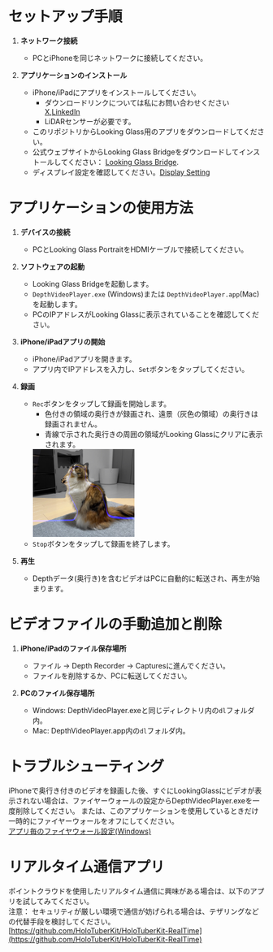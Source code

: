 # セットアップ手順

1. **ネットワーク接続**
   - PCとiPhoneを同じネットワークに接続してください。

2. **アプリケーションのインストール**
   - iPhone/iPadにアプリをインストールしてください。
     * ダウンロードリンクについては私にお問い合わせください [X](https://twitter.com/Taka_Yoshinaga),[LinkedIn](https://www.linkedin.com/in/tks-yoshinaga/)
     * LiDARセンサーが必要です。
   - このリポジトリからLooking Glass用のアプリをダウンロードしてください。
   - 公式ウェブサイトからLooking Glass Bridgeをダウンロードしてインストールしてください： [Looking Glass Bridge](https://lookingglassfactory.com/software/looking-glass-bridge).
   - ディスプレイ設定を確認してください。[Display Setting](https://docs.lookingglassfactory.com/software-tools/looking-glass-bridge/display-settings-on-windows)

# アプリケーションの使用方法

1. **デバイスの接続**
   - PCとLooking Glass PortraitをHDMIケーブルで接続してください。

2. **ソフトウェアの起動**
   - Looking Glass Bridgeを起動します。
   - `DepthVideoPlayer.exe` (Windows)または `DepthVideoPlayer.app`(Mac) を起動します。
   - PCのIPアドレスがLooking Glassに表示されていることを確認してください。

3. **iPhone/iPadアプリの開始**
   - iPhone/iPadアプリを開きます。
   - アプリ内でIPアドレスを入力し、`Set`ボタンをタップしてください。

4. **録画**
   - `Rec`ボタンをタップして録画を開始します。
     * 色付きの領域の奥行きが録画され、遠景（灰色の領域）の奥行きは録画されません。
     * 青線で示された奥行きの周囲の領域がLooking Glassにクリアに表示されます。
      <img src="https://github.com/TakashiYoshinaga/DepthVideoPlayer/blob/main/Materials/example.jpg?raw=true" width="200">
   - `Stop`ボタンをタップして録画を終了します。

5. **再生**
   - Depthデータ(奥行き)を含むビデオはPCに自動的に転送され、再生が始まります。

# ビデオファイルの手動追加と削除

1. **iPhone/iPadのファイル保存場所**
   - ファイル -> Depth Recorder -> Capturesに進んでください。
   - ファイルを削除するか、PCに転送してください。

2. **PCのファイル保存場所**
   - Windows: DepthVideoPlayer.exeと同じディレクトリ内の`dl`フォルダ内。
   - Mac: DepthVideoPlayer.app内の`dl`フォルダ内。

# トラブルシューティング
iPhoneで奥行き付きのビデオを録画した後、すぐにLookingGlassにビデオが表示されない場合は、ファイヤーウォールの設定からDepthVideoPlayer.exeを一度削除してください。
または、このアプリケーションを使用しているときだけ一時的にファイヤーウォールをオフにしてください。  
[アプリ毎のファイヤウォール設定(Windows)](https://www.fmworld.net/cs/azbyclub/qanavi/jsp/qacontents.jsp?PID=9810-8377)
  
  
# リアルタイム通信アプリ
ポイントクラウドを使用したリアルタイム通信に興味がある場合は、以下のアプリを試してみてください。  
注意：
セキュリティが厳しい環境で通信が妨げられる場合は、テザリングなどの代替手段を検討してください。  
[https://github.com/HoloTuberKit/HoloTuberKit-RealTime](https://github.com/HoloTuberKit/HoloTuberKit-RealTime)
